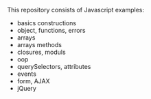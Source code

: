 This repository consists of Javascript examples:
- basics constructions
- object, functions, errors
- arrays
- arrays methods
- closures, moduls
- oop
- querySelectors, attributes
- events
- form, AJAX
- jQuery
